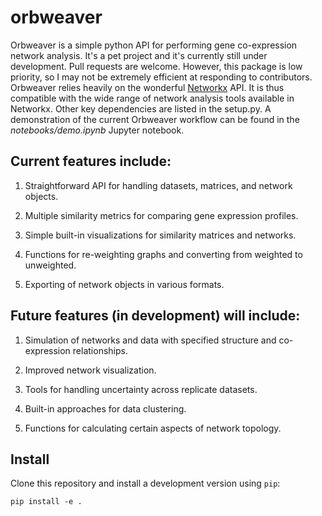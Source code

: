 # orbweaver
Orbweaver is a simple python API for performing gene co-expression network analysis. It's a pet project and it's currently still under development. Pull requests are welcome. However, this package is low priority, so I may not be extremely efficient at responding to contributors. Orbweaver relies heavily on the wonderful [Networkx](https://networkx.github.io/) API. It is thus compatible with the wide range of network analysis tools available in Networkx. Other key dependencies are listed in the setup.py. A demonstration of the current Orbweaver workflow can be found in the *notebooks/demo.ipynb* Jupyter notebook. 

## Current features include: 

1. Straightforward API for handling datasets, matrices, and network objects. 

2. Multiple similarity metrics for comparing gene expression profiles.

3. Simple built-in visualizations for similarity matrices and networks. 

4. Functions for re-weighting graphs and converting from weighted to unweighted. 

5. Exporting of network objects in various formats. 

## Future features (in development) will include:

1. Simulation of networks and data with specified structure and co-expression relationships. 

2. Improved network visualization. 

3. Tools for handling uncertainty across replicate datasets. 

4. Built-in approaches for data clustering. 

5. Functions for calculating certain aspects of network topology. 

## Install

Clone this repository and install a development version using `pip`:
```
pip install -e .
```
